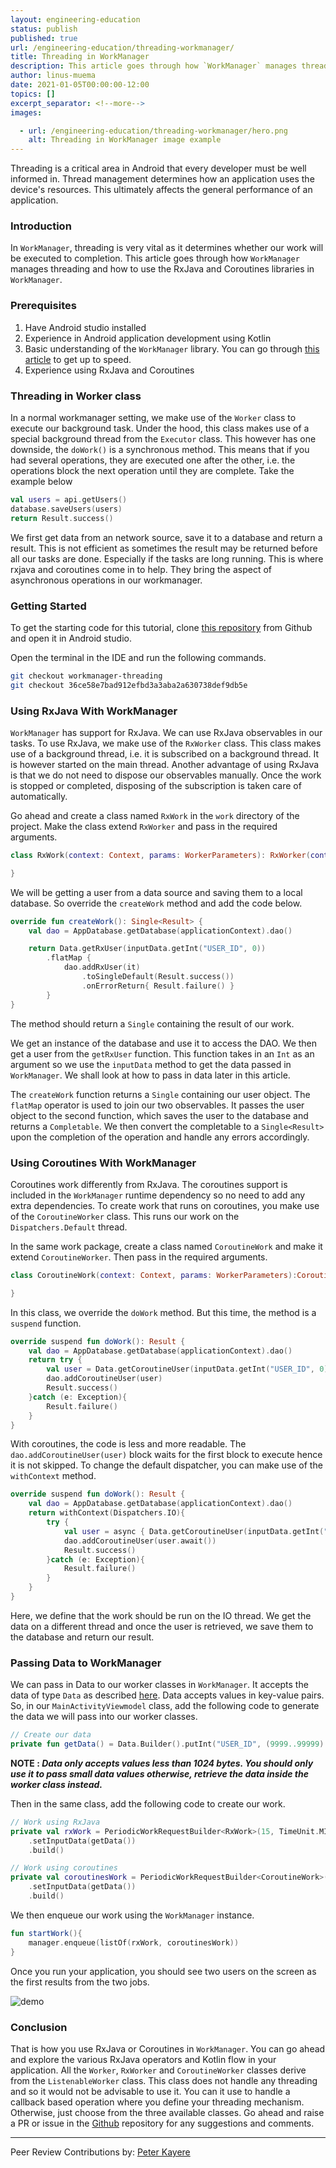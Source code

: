 ```yaml
---
layout: engineering-education
status: publish
published: true
url: /engineering-education/threading-workmanager/
title: Threading in WorkManager
description: This article goes through how `WorkManager` manages threading and how to use the RxJava and Coroutines libraries in `WorkManager`.
author: linus-muema
date: 2021-01-05T00:00:00-12:00
topics: []
excerpt_separator: <!--more-->
images:

  - url: /engineering-education/threading-workmanager/hero.png
    alt: Threading in WorkManager image example
---
```

Threading is a critical area in Android that every developer must be well informed in. Thread management determines how an application uses the device's resources. This ultimately affects the general performance of an application.
<!--more-->
### Introduction
In `WorkManager`, threading is very vital as it determines whether our work will be executed to completion. This article goes through how `WorkManager` manages threading and how to use the RxJava and Coroutines libraries in `WorkManager`.

### Prerequisites
1. Have Android studio installed
2. Experience in Android application development using Kotlin
3. Basic understanding of the `WorkManager` library. You can go through [this article](/engineering-educaion/android-workmanager) to get up to speed.
4. Experience using RxJava and Coroutines

### Threading in Worker class
In a normal workmanager setting, we make use of the `Worker` class to execute our background task. Under the hood, this class makes use of a special background thread from the `Executor` class. This however has one downside, the `doWork()` is a synchronous method. This means that if you had several operations, they are executed one after the other, i.e. the operations block the next operation until they are complete. Take the example below

```kotlin
val users = api.getUsers()
database.saveUsers(users)
return Result.success()
```

We first get data from an network source, save it to a database and return a result. This is not efficient as sometimes the result may be returned before all our tasks are done. Especially if the tasks are long running. This is where rxjava and coroutines come in to help. They bring the aspect of asynchronous operations in our workmanager.

### Getting Started
To get the starting code for this tutorial, clone [this repository](https://github.com/LinusMuema/kotlin) from Github and open it in Android studio.

Open the terminal in the IDE and run the following commands.

```bash
git checkout workmanager-threading
git checkout 36ce58e7bad912efbd3a3aba2a630738def9db5e
```

### Using RxJava With WorkManager
`WorkManager` has support for RxJava. We can use RxJava observables in our tasks. To use RxJava, we make use of the `RxWorker` class. This class makes use of a background thread, i.e. it is subscribed on a background thread. It is however started on the main thread. Another advantage of using RxJava is that we do not need to dispose our observables manually. Once the work is stopped or completed, disposing of the subscription is taken care of automatically.

Go ahead and create a class named `RxWork` in the `work` directory of the project. Make the class extend `RxWorker` and pass in the required arguments.

```kotlin
class RxWork(context: Context, params: WorkerParameters): RxWorker(context, params) {

}
```

We will be getting a user from a data source and saving them to a local database. So override the `createWork` method and add the code below.

```kotlin
override fun createWork(): Single<Result> {
    val dao = AppDatabase.getDatabase(applicationContext).dao()

    return Data.getRxUser(inputData.getInt("USER_ID", 0))
        .flatMap {
            dao.addRxUser(it)
                .toSingleDefault(Result.success())
                .onErrorReturn{ Result.failure() }
        }
}
```

The method should return a `Single` containing the result of our work.

We get an instance of the database and use it to access the DAO. We then get a user from the `getRxUser` function. This function takes in an `Int` as an argument so we use the `inputData` method to get the data passed in `WorkManager`. We shall look at how to pass in data later in this article.

The `createWork` function returns a `Single` containing our user object. The `flatMap` operator is used to join our two observables. It passes the user object to the second function, which saves the user to the database and returns a `Completable`. We then convert the completable to a `Single<Result>` upon the completion of the operation and handle any errors accordingly.

### Using Coroutines With WorkManager
Coroutines work differently from RxJava. The coroutines support is included in the `WorkManager` runtime dependency so no need to add any extra dependencies. To create work that runs on coroutines, you make use of the `CoroutineWorker` class. This runs our work on the `Dispatchers.Default` thread.

In the same work package, create a class named `CoroutineWork` and make it extend `CoroutineWorker`. Then pass in the required arguments.

```kotlin
class CoroutineWork(context: Context, params: WorkerParameters):CoroutineWorker(context, params) {

}
```

In this class, we override the `doWork` method. But this time, the method is a `suspend` function.

```kotlin
override suspend fun doWork(): Result {
    val dao = AppDatabase.getDatabase(applicationContext).dao()
    return try {
        val user = Data.getCoroutineUser(inputData.getInt("USER_ID", 0))
        dao.addCoroutineUser(user)
        Result.success()
    }catch (e: Exception){
        Result.failure()
    }
}
```

With coroutines, the code is less and more readable. The `dao.addCoroutineUser(user)` block waits for the first block to execute hence it is not skipped. To change the default dispatcher, you can make use of the `withContext` method.

```kotlin
override suspend fun doWork(): Result {
    val dao = AppDatabase.getDatabase(applicationContext).dao()
    return withContext(Dispatchers.IO){
        try {
            val user = async { Data.getCoroutineUser(inputData.getInt("USER_ID", 0)) }
            dao.addCoroutineUser(user.await())
            Result.success()
        }catch (e: Exception){
            Result.failure()
        }
    }
}
```

Here, we define that the work should be run on the IO thread. We get the data on a different thread and once the user is retrieved, we save them to the database and return our result.

### Passing Data to WorkManager
We can pass in Data to our worker classes in `WorkManager`. It accepts the data of type `Data` as described [here](https://developer.android.com/topic/libraries/architecture/workmanager/advanced#params). Data accepts values in key-value pairs. So, in our `MainActivityViewmodel` class, add the following code to generate the data we will pass into our worker classes.

```kotlin
// Create our data
private fun getData() = Data.Builder().putInt("USER_ID", (9999..99999).random()).build()
```

**NOTE : _Data only accepts values less than 1024 bytes. You should only use it to pass small data values otherwise, retrieve the data inside the worker class instead._**

Then in the same class, add the following code to create our work.

```kotlin
// Work using RxJava
private val rxWork = PeriodicWorkRequestBuilder<RxWork>(15, TimeUnit.MINUTES)
    .setInputData(getData())
    .build()

// Work using coroutines
private val coroutinesWork = PeriodicWorkRequestBuilder<CoroutineWork>(15, TimeUnit.MINUTES)
    .setInputData(getData())
    .build()
```

We then enqueue our work using the `WorkManager` instance.

```kotlin
fun startWork(){
    manager.enqueue(listOf(rxWork, coroutinesWork))
}
```

Once you run your application, you should see two users on the screen as the first results from the two jobs.

![demo](/engineering-education/threading-workmanager/demo.png)

### Conclusion
That is how you use RxJava or Coroutines in `WorkManager`. You can go ahead and explore the various RxJava operators and Kotlin flow in your application. All the `Worker`, `RxWorker` and `CoroutineWorker` classes derive from the `ListenableWorker` class. This class does not handle any threading and so it would not be advisable to use it. You can it use to handle a callback based operation where you define your threading mechanism. Otherwise, just choose from the three available classes. Go ahead and raise a PR or issue in the [Github](https://github.com/LinusMuema/kotlin/tree/workmanager-threading) repository for any suggestions and comments.

---
Peer Review Contributions by: [Peter Kayere](/engineering-education/authors/peter-kayere/)
